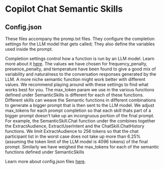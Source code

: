 # Copilot Chat Semantic Skills

## Config.json

These files accompany the promp.txt files. They configure the completion settings for the LLM model that gets called; They also define the variables used inside the prompt.

Completion settings control how a function is run by an LLM model. Learn more about it [here](https://learn.microsoft.com/en-us/semantic-kernel/prompt-engineering/configure-prompts). The values we have chosen for frequency_penalty, presence_penalty, and temperature have been found to give a good mix of variability and naturalness to the conversation responses generated by the LLM. A more niche semantic function might work better with different values. We recommend playing around with these settings to find what works best for you.
The max_token param we use in the various functions defined under SemanticSkills is different for each of these functions. Different skills can weave the Semantic functions in different combinations to generate a bigger prompt that is then sent to the LLM model. We adjust max_tokens for each prompt completion so that each skill thats part of a bigger prompt doesn't take up an incongruous portion of the final prompt. For example, the SemanticSkill.Chat function under the  combines together the ExtractAudience, ExtractUserIntent and the ChatSkill.ChatHistory functions. We limit ExtractAudience to 256 tokens so that the chat participant list in the worst case does not take up more than 6.25% (assuming the token limit of the LLM model is 4096 tokens) of the final prompt. Similarly we have weighed the max_tokens for each of the semantic functions defined under SemanticSkills 

Learn more about config.json files [here](https://learn.microsoft.com/en-us/semantic-kernel/ai-orchestration/semantic-functions?tabs=Csharp#configuring-the-function-in-the-configjson-file). 
